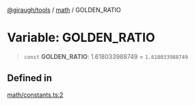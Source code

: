 [@giraugh/tools](../../modules.md) / [math](../math.md) / GOLDEN_RATIO

# Variable: GOLDEN_RATIO

> `const` **GOLDEN_RATIO**: 1.618033988749 = `1.618033988749`

## Defined in

[math/constants.ts:2](https://github.com/giraugh/tools/blob/a6c3d4a/lib/math/constants.ts#L2)
